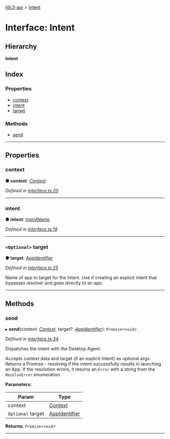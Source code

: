 [fdc3-api](../README.md) > [Intent](../interfaces/intent.md)

# Interface: Intent

## Hierarchy

**Intent**

## Index

### Properties

* [context](intent.md#context)
* [intent](intent.md#intent-1)
* [target](intent.md#target)

### Methods

* [send](intent.md#send)

---

## Properties

<a id="context"></a>

###  context

**● context**: *[Context](../#context)*

*Defined in [interface.ts:20](/src/interface.ts#L20)*

___
<a id="intent-1"></a>

###  intent

**● intent**: *[IntentName](../#intentname)*

*Defined in [interface.ts:19](/src/interface.ts#L19)*

___
<a id="target"></a>

### `<Optional>` target

**● target**: *[AppIdentifier](../#appidentifier)*

*Defined in [interface.ts:25](/src/interface.ts#L25)*

Name of app to target for the Intent. Use if creating an explicit intent that bypasses resolver and goes directly to an app.

___

## Methods

<a id="send"></a>

###  send

▸ **send**(context: *[Context](../#context)*, target?: *[AppIdentifier](../#appidentifier)*): `Promise`<`void`>

*Defined in [interface.ts:34](/src/interface.ts#L34)*

Dispatches the intent with the Desktop Agent.

Accepts context data and target (if an explicit Intent) as optional args. Returns a Promise - resolving if the intent successfully results in launching an App. If the resolution errors, it returns an `Error` with a string from the `ResolveError` enumeration.

**Parameters:**

| Param | Type |
| ------ | ------ |
| context | [Context](../#context) |
| `Optional` target | [AppIdentifier](../#appidentifier) |

**Returns:** `Promise`<`void`>

___


